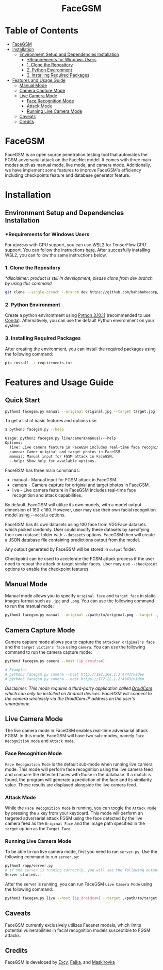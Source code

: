 <center> <h1> FaceGSM </h1> </center>

# Table of Contents <!-- omit from toc -->

-   [FaceGSM](#facegsm)
-   [Installation](#installation)
    -   [Environment Setup and Dependencies Installation](#environment-setup-and-dependencies-installation)
        -   [\*Requirements for Windows Users](#requirements-for-windows-users)
        -   [1. Clone the Repository](#1-clone-the-repository)
        -   [2. Python Environment](#2-python-environment)
        -   [3. Installing Required Packages](#3-installing-required-packages)
-   [Features and Usage Guide](#features-and-usage-guide)
    -   [Manual Mode](#manual-mode)
    -   [Camera Capture Mode](#camera-capture-mode)
    -   [Live Camera Mode](#live-camera-mode)
        -   [Face Recognition Mode](#face-recognition-mode)
        -   [Attack Mode](#attack-mode)
        -   [Running Live Camera Mode](#running-live-camera-mode)
    -   [Caveats](#caveats)
    -   [Credits](#credits)

# FaceGSM

FaceGSM is an open source penetration testing tool that automates the FGSM adversarial attack on the FaceNet model. It comes with three main modes such as manual mode, live mode, and camera mode. Additionally, we have implement some features to improve FaceGSM's efficiency including checkpoints feature and database generator feature.

# Installation

## Environment Setup and Dependencies Installation

### \*Requirements for Windows Users

For `Windows` with GPU support, you can use WSL2 for TensorFlow GPU support. You can follow the instructions [here](https://www.tensorflow.org/install/pip#windows-wsl2). After succesfully installing WSL2, you can follow the same instructions below.

### 1. Clone the Repository

<!-- You can download FaceGSM by cloning the [FaceGSM]() repository: -->
_*disclaimer: product is still in development, please clone from dev branch by using this command_
```bash
git clone --single-branch --branch dev https://github.com/hahahohocorp/FaceGSM.git
```

### 2. Python Environment

Create a python environtment using [Python 3.10.11](https://www.python.org/downloads/) (recommended to use [Conda](https://docs.conda.io/en/latest/miniconda.html)). Alternatively, you can use the default Python environment on your system.

### 3. Installing Required Packages

After creating the environment, you can install the required packages using the following command:

```bash
pip install -r requirements.txt
```

# Features and Usage Guide

## Quick Start
```bash
python3 facegsm.py manual --original original.jpg --target target.jpg --dataset /path/dataset/folder --checkpoint
```

To get a list of basic features and options use:

```bash
$ python3 facegsm.py --help

Usage: python3 facegsm.py live/camera/manual/--help
Options:
  live: Live camera feature in FaceGSM includes real-time face recognition and attack capabilities.
  camera: Camer original and target photos in FaceGSM.
  manual: Manual input for FGSM attack in FaceGSM.
  --help: Show help for available options.
```

FaceGSM has three main commands:

-   manual - Manual input for FGSM attack in FaceGSM.
-   camera - Camera capture for original and target photos in FaceGSM.
-   live - Live camera feature in FaceGSM includes real-time face recognition and attack capabilities.

By default, FaceGSM will utilize its own models, with a model output dimension of 160 x 160. However, user may use their own facial recognition model using `--models` options.

FaceGSM has its own datasets using 100 face from VGGFace datasets which picked randomly. User could modify these datasets by specifying their own dataset folder with `--datasets` options. FaceGSM then will create a JSON database file containing predictions output from the model.

Any output generated by FaceGSM will be stored in `output` folder.

Checkpoint can be used to accelerate the FGSM attack process if the user need to repeat the attack or target similar faces. User may use `--checkpoint` options to enable the checkpoint features.

## Manual Mode

Manual mode allows you to specify `original face` and `target face` in static images format such as `.jpg` and `.png`. You can use the following command to run the manual mode:

```bash
python3 facegsm.py manual --original ./path/to/original.png --target ./path/to/target.png
```

## Camera Capture Mode

Camera capture mode allows you to capture the `attacker original's face` and the `target victim's face` using `camera`. You can use the following command to run the camera capture mode:

```bash
python3 facegsm.py camera --host [ip_droidcam]

# Example:
# python3 facegsm.py camera --host http://192.168.1.3:4747/video
# python3 facegsm.py camera --host https://172.22.1.2:4343/video
```

_Disclaimer: This mode requires a third-party application called [DroidCam](https://play.google.com/store/apps/details?id=com.dev47apps.droidcam&pcampaignid=web_share) which can only be installed on Android devices. FaceGSM will connect to the camera wirelessly via the DroidCam IP address on the user's smartphone._

## Live Camera Mode

The live camera mode in FaceGSM enables real-time adversarial attack FGSM. In this mode, FaceGSM will have two sub-modes, namely `Face Recognition mode` and `Attack mode`.

### Face Recognition Mode

`Face Recognition Mode` is the default sub-mode when running live camera mode. This mode will perform face recognition using the live camera feed and compare the detected faces with those in the database. If a match is found, the program will generate a prediction of the face and its similarity value. These results are displayed alongside the live camera feed.

### Attack Mode

While the `Face Recognition Mode` is running, you can toogle the `Attack Mode` by pressing the `a` key from your keyboard. This mode will perform an targeted adversarial attack FGSM using the face detected by the live camera feed as the `Original Face` and the image path specified in the `--target` option as the `Target Face`.

### Running Live Camera Mode

To be able to run live camera mode, first you need to run `server.py`. Use the following command to run `server.py`:

```bash
python3 /app/server.py
# if the server is running correctly, you will see the following output:
Server started...
```

After the server is running, you can run FaceGSM `Live Camera Mode` using the following command:

```bash
python3 facegsm.py live --host [ip_droidcam] --target ./path/to/target.png
```

## Caveats

FaceGSM currently exclusively utilizes Facenet models, which limits potential vulnerabilities in facial recognition models susceptible to FGSM attacks.

## Credits

FaceGSM is developed by [Excy](), [Fejka](), and [Maskirovka]()